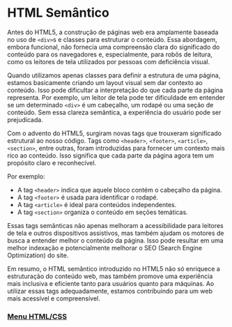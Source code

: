 # HTML Semântico

Antes do HTML5, a construção de páginas web era amplamente baseada no uso de `<div>`s e classes para estruturar o conteúdo. Essa abordagem, embora funcional, não fornecia uma compreensão clara do significado do conteúdo para os navegadores e, especialmente, para robôs de leitura, como os leitores de tela utilizados por pessoas com deficiência visual.

Quando utilizamos apenas classes para definir a estrutura de uma página, estamos basicamente criando um layout visual sem dar contexto ao conteúdo. Isso pode dificultar a interpretação do que cada parte da página representa. Por exemplo, um leitor de tela pode ter dificuldade em entender se um determinado `<div>` é um cabeçalho, um rodapé ou uma seção de conteúdo. Sem essa clareza semântica, a experiência do usuário pode ser prejudicada.

Com o advento do HTML5, surgiram novas tags que trouxeram significado estrutural ao nosso código. Tags como `<header>`, `<footer>`, `<article>`, `<section>`, entre outras, foram introduzidas para fornecer um contexto mais rico ao conteúdo. Isso significa que cada parte da página agora tem um propósito claro e reconhecível.

Por exemplo:
- A tag `<header>` indica que aquele bloco contém o cabeçalho da página.
- A tag `<footer>` é usada para identificar o rodapé.
- A tag `<article>` é ideal para conteúdos independentes.
- A tag `<section>` organiza o conteúdo em seções temáticas.

Essas tags semânticas não apenas melhoram a acessibilidade para leitores de tela e outros dispositivos assistivos, mas também ajudam os motores de busca a entender melhor o conteúdo da página. Isso pode resultar em uma melhor indexação e potencialmente melhorar o SEO (Search Engine Optimization) do site.

Em resumo, o HTML semântico introduzido no HTML5 não só enriquece a estruturação do conteúdo web, mas também promove uma experiência mais inclusiva e eficiente tanto para usuários quanto para máquinas. Ao utilizar essas tags adequadamente, estamos contribuindo para um web mais acessível e compreensível.


### [Menu HTML/CSS](../menu_html-css.md)

